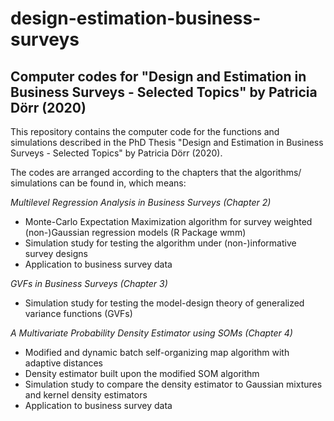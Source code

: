 # design-estimation-business-surveys

## Computer codes for "Design and Estimation in Business Surveys - Selected Topics" by Patricia Dörr (2020)

This repository contains the computer code for the functions and simulations described in the PhD Thesis "Design and Estimation in Business Surveys - Selected Topics" by Patricia Dörr (2020). 

The codes are arranged according to the chapters that the algorithms/ simulations can be found in, which means:

*Multilevel Regression Analysis in Business Surveys (Chapter 2)* 
- Monte-Carlo Expectation Maximization algorithm for survey weighted (non-)Gaussian regression models (R Package wmm)
- Simulation study for testing the algorithm under (non-)informative survey designs
- Application to business survey data
          
*GVFs in Business Surveys (Chapter 3)* 
- Simulation study for testing the model-design theory of generalized variance functions (GVFs)

*A Multivariate Probability Density Estimator using SOMs (Chapter 4)*
- Modified and dynamic batch self-organizing map algorithm with adaptive distances
- Density estimator built upon the modified SOM algorithm
- Simulation study to compare the density estimator to Gaussian mixtures and kernel density estimators
- Application to business survey data
